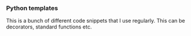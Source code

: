 ### Python templates

This is a bunch of different code snippets that I use regularly. This can be decorators, standard functions etc.